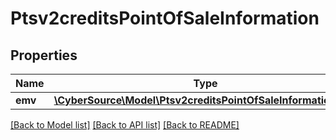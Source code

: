 # Ptsv2creditsPointOfSaleInformation

## Properties
Name | Type | Description | Notes
------------ | ------------- | ------------- | -------------
**emv** | [**\CyberSource\Model\Ptsv2creditsPointOfSaleInformationEmv**](Ptsv2creditsPointOfSaleInformationEmv.md) |  | [optional] 

[[Back to Model list]](../README.md#documentation-for-models) [[Back to API list]](../README.md#documentation-for-api-endpoints) [[Back to README]](../README.md)


